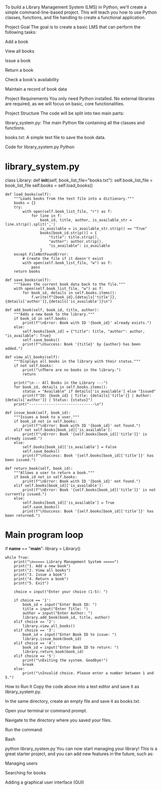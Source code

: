 To build a Library Management System (LMS) in Python, we'll create a simple command-line-based project. This will teach you how to use Python classes, functions, and file handling to create a functional application.

Project Goal
The goal is to create a basic LMS that can perform the following tasks:

Add a book

View all books

Issue a book

Return a book

Check a book's availability

Maintain a record of book data

Project Requirements
You only need Python installed. No external libraries are required, as we will focus on basic, core functionalities.

Project Structure
The code will be split into two main parts:

library_system.py: The main Python file containing all the classes and functions.

books.txt: A simple text file to save the book data.

Code for library_system.py
Python

# library_system.py

class Library:
    def __init__(self, book_list_file="books.txt"):
        self.book_list_file = book_list_file
        self.books = self.load_books()

    def load_books(self):
        """Loads books from the text file into a dictionary."""
        books = {}
        try:
            with open(self.book_list_file, "r") as f:
                for line in f:
                    book_id, title, author, is_available_str = line.strip().split(',')
                    is_available = is_available_str.strip() == "True"
                    books[book_id.strip()] = {
                        "title": title.strip(),
                        "author": author.strip(),
                        "is_available": is_available
                    }
        except FileNotFoundError:
            # Create the file if it doesn't exist
            with open(self.book_list_file, "w") as f:
                pass
        return books

    def save_books(self):
        """Saves the current book data back to the file."""
        with open(self.book_list_file, "w") as f:
            for book_id, details in self.books.items():
                f.write(f"{book_id},{details['title']},{details['author']},{details['is_available']}\n")

    def add_book(self, book_id, title, author):
        """Adds a new book to the library."""
        if book_id in self.books:
            print(f"\nError: Book with ID '{book_id}' already exists.")
        else:
            self.books[book_id] = {"title": title, "author": author, "is_available": True}
            self.save_books()
            print(f"\nSuccess: Book '{title}' by {author} has been added.")

    def view_all_books(self):
        """Displays all books in the library with their status."""
        if not self.books:
            print("\nThere are no books in the library.")
            return

        print("\n--- All Books in the Library ---")
        for book_id, details in self.books.items():
            status = "Available" if details['is_available'] else "Issued"
            print(f"ID: {book_id} | Title: {details['title']} | Author: {details['author']} | Status: {status}")
        print("------------------------------\n")

    def issue_book(self, book_id):
        """Issues a book to a user."""
        if book_id not in self.books:
            print(f"\nError: Book with ID '{book_id}' not found.")
        elif not self.books[book_id]['is_available']:
            print(f"\nError: Book '{self.books[book_id]['title']}' is already issued.")
        else:
            self.books[book_id]['is_available'] = False
            self.save_books()
            print(f"\nSuccess: Book '{self.books[book_id]['title']}' has been issued.")

    def return_book(self, book_id):
        """Allows a user to return a book."""
        if book_id not in self.books:
            print(f"\nError: Book with ID '{book_id}' not found.")
        elif self.books[book_id]['is_available']:
            print(f"\nError: Book '{self.books[book_id]['title']}' is not currently issued.")
        else:
            self.books[book_id]['is_available'] = True
            self.save_books()
            print(f"\nSuccess: Book '{self.books[book_id]['title']}' has been returned.")

# Main program loop
if __name__ == "__main__":
    library = Library()

    while True:
        print("\n===== Library Management System =====")
        print("1. Add a new book")
        print("2. View all books")
        print("3. Issue a book")
        print("4. Return a book")
        print("5. Exit")

        choice = input("Enter your choice (1-5): ")

        if choice == '1':
            book_id = input("Enter Book ID: ")
            title = input("Enter Title: ")
            author = input("Enter Author: ")
            library.add_book(book_id, title, author)
        elif choice == '2':
            library.view_all_books()
        elif choice == '3':
            book_id = input("Enter Book ID to issue: ")
            library.issue_book(book_id)
        elif choice == '4':
            book_id = input("Enter Book ID to return: ")
            library.return_book(book_id)
        elif choice == '5':
            print("\nExiting the system. Goodbye!")
            break
        else:
            print("\nInvalid choice. Please enter a number between 1 and 5.")
How to Run It
Copy the code above into a text editor and save it as library_system.py.

In the same directory, create an empty file and save it as books.txt.

Open your terminal or command prompt.

Navigate to the directory where you saved your files.

Run the command:

Bash

python library_system.py
You can now start managing your library! This is a great starter project, and you can add new features in the future, such as:

Managing users

Searching for books

Adding a graphical user interface (GUI)
